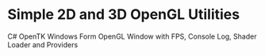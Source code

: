 # Simple 2D and 3D OpenGL Utilities
C# OpenTK Windows Form OpenGL Window with FPS, Console Log, Shader Loader and Providers
